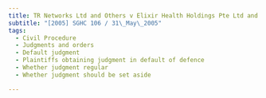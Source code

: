 ```yaml
---
title: TR Networks Ltd and Others v Elixir Health Holdings Pte Ltd and Others
subtitle: "[2005] SGHC 106 / 31\_May\_2005"
tags:
  - Civil Procedure
  - Judgments and orders
  - Default judgment
  - Plaintiffs obtaining judgment in default of defence
  - Whether judgment regular
  - Whether judgment should be set aside

---
```


